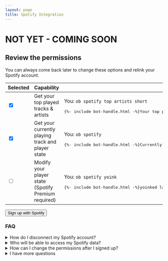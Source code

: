```yaml
---
layout: page
title: Spotify Integration
---
```


<script>
    function initSpotifyRegistration() {
        var array = new Uint32Array(1);
        self.crypto.getRandomValues(array);
        localStorage.setItem('spotify_state', array[0]);
        console.log('Set spotify_state');
    }

    function getSpotifyRegistrationScopes() {
        var checkboxesForScopes = [
            ['spotify-scope-top', 'user-top-read'],
            ['spotify-scope-read', 'user-read-playback-state'],
            ['spotify-scope-modify', 'user-modify-playback-state']
        ];

        var scopes = [];

        for (var i = 0; i < checkboxesForScopes.length; i++) {
            if (document.getElementById(checkboxesForScopes[i][0]).checked) {
                scopes.push(checkboxesForScopes[i][1]);
            }
        }

        return scopes;
    }

    function authorizeSpotify() {
        var errorEl = document.getElementById('spotify-error');
        errorEl.textContent = '';

        var scopes = getSpotifyRegistrationScopes();

        if (scopes.length === 0) {
            errorEl.textContent = 'You need to select at least one option or there would be no reason to connect your Spotify.';
            return;
        }

        var array = new Uint32Array(1);
        self.crypto.getRandomValues(array);
        localStorage.setItem('spotify_state', array[0]);

        var url = ("https://accounts.spotify.com/authorize?client_id=6468b6a5931a4760924d203d9b8a4f44&response_type=code&redirect_uri="
            + encodeURIComponent("https://oreoxyl.github.io/bot/spotify/callback")
            + "&scope=" + encodeURIComponent(scopes.join(' '))
            + "&state=" + array[0]
            + "&show_dialog=true"
        );

        location = url;
    }

    function toggleCheckbox(ancestor, clickEvent) {
        if (clickEvent.target.matches('input,label,a')) return;
        var checkbox = ancestor.querySelector('input[type=checkbox]');
        checkbox.checked = !checkbox.checked;
    }
</script>

<h1 class="error">NOT YET - COMING SOON</h1>

<h2>Review the permissions</h2>

<p>You can always come back later to change these options and relink your Spotify account.</p>

<table class="spotify-settings">
    <thead>
        <tr>
            <th>Selected</th>
            <th>Capability</th>
            <th>Example</th>
        </tr>
    </thead>
    <tbody>
        <tr onclick="toggleCheckbox(this, event)">
            <td><input id="spotify-scope-top" type="checkbox" checked="checked" /></td>
            <td>
                <label for="spotify-scope-top">Get your top played tracks & artists</label>
            </td>
            <td>
                <p>You: <code>ob spotify top artists short</code></p>
                <pre>{%- include bot-handle.html -%}Your top played artists (short term) are: 1. Coldplay 2. SUGR? 3. WILLOW 4. Yeju 5. Joji</pre>
            </td>
        </tr>
        <tr onclick="toggleCheckbox(this, event)">
            <td><input id="spotify-scope-read" type="checkbox" checked="checked" /></td>
            <td>
                <label for="spotify-scope-read">Get your currently playing track and player state</label>
            </td>
            <td>
                <p>You: <code>ob spotify</code></p>
                <pre>{%- include bot-handle.html -%}Currently on your spotify ▶ Strange by Celeste [00:42/04:16] → <a href="https://open.spotify.com/track/7sq2z9oX2S0CvgTqCZ0ko4" target="_blank">https://open.spotify.com/track/7sq2z9oX2S0CvgTqCZ0ko4</a></pre>
            </td>
        </tr>
        <tr onclick="toggleCheckbox(this, event)">
            <td><input id="spotify-scope-modify" type="checkbox" /></td>
            <td>
                <label for="spotify-scope-modify">Modify your player state (Spotify Premium required)</label>
            </td>
            <td>
                <p>You: <code>ob spotify yoink</code></p>
                <pre>{%- include bot-handle.html -%}yoinked last shared track in this channel: Never Gonna Give You Up by Rick Astley → <a href="https://open.spotify.com/track/4cOdK2wGLETKBW3PvgPWqT" target="_blank">https://open.spotify.com/track/4cOdK2wGLETKBW3PvgPWqT</a></pre>
            </td>
        </tr>
    </tbody>
</table>

<button onclick="authorizeSpotify()" class="spotify-button"><span class="spotify-icon"></span> Sign up with Spotify</button>

<p class="error" id="spotify-error" style="text-align: center;"></p>

<h3>FAQ</h3>

<details>
    <summary>How do I disconnect my Spotify account?</summary>
    <p>You can always revoke the bot's access to your Spotify account:</p>
    <ol>
        <li>Send <code>ob spotify unregister</code> in an offline Twitch channel that it's in.</li>
        <li>Go to Spotify's website → Account → Apps, and remove "OreoxylBot".</li>
    </ol>
</details>

<details>
    <summary>Who will be able to access my Spotify data?</summary>
    <p>Only you will be able to use the bot's commands to share what you're currently listening to and more.</p>
    <p>The bot doesn't let anyone check your Spotify status. If that ever becomes an option it will require your explicit permission.</p>
</details>

<details>
    <summary>How can I change the permissions after I signed up?</summary>
    <p>To add permissions to the bot you can sign up again with the ones you want.</p>
    <p>To remove permissions, like any third party Spotify app, you have to first unlink your Spotify account by going to Spotify's website → Account → Apps, and removing "OreoxylBot". Then you can get back here and sign up again with the permissions you want.</p>
</details>

<details>
    <summary>I have more questions</summary>
    <p>You can ask in an offline Twitch channel that I'm in.</p>
</details>
